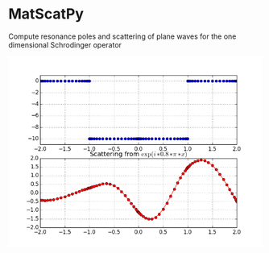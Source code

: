 # MatScatPy
Compute resonance poles and scattering of plane waves for the one dimensional Schrodinger operator

![animation](https://github.com/sheroze1123/MatScatPy/blob/master/animated_wave_sq_well.gif)

